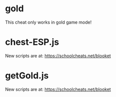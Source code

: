 # gold

This cheat only works in gold game mode!

# chest-ESP.js

New scripts are at:
https://schoolcheats.net/blooket

# getGold.js

New scripts are at:
https://schoolcheats.net/blooket
